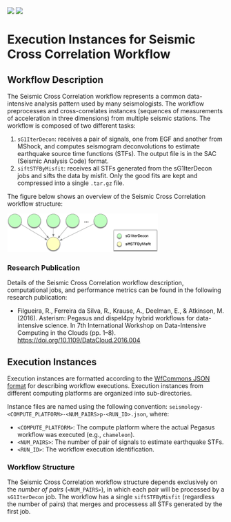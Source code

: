 <img src="https://wfcommons.org/images/wfcommons-horizontal.png" width="350" />
<img src="https://pegasus.isi.edu/documentation/_static/pegasus_circular_white_logo.png" width="100"/>

# Execution Instances for Seismic Cross Correlation Workflow

## Workflow Description

The Seismic Cross Correlation workflow represents a common data-intensive
analysis pattern used by many seismologists. The workflow preprocesses and
cross-correlates instances (sequences of measurements of acceleration in three
dimensions) from multiple seismic stations.
 The workflow is composed of two different tasks:

  1. `sG1IterDecon`: receives a pair of signals, one from EGF and another
     from MShock, and computes seismogram deconvolutions to estimate
     earthquake source time functions (STFs). The output file is in the SAC
     (Seismic Analysis Code) format.
  2. `siftSTFByMisfit`: receives all STFs generated from the sG1IterDecon jobs
     and sifts the data by misfit. Only the good fits are kept and compressed
     into a single `.tar.gz` file.

The figure below shows an overview of the Seismic Cross Correlation workflow structure:

<img src="docs/images/seismology.png?raw=true" width="350">

### Research Publication

Details of the Seismic Cross Correlation workflow description, computational
jobs, and performance metrics can be found in the following research
publication:

- Filgueira, R., Ferreira da Silva, R., Krause, A., Deelman, E., & Atkinson,
  M. (2016). Asterism: Pegasus and dispel4py hybrid workflows for data-intensive
  science. In 7th International Workshop on Data-Intensive Computing in the
  Clouds (pp. 1–8). https://doi.org/10.1109/DataCloud.2016.004

## Execution Instances

Execution instances are formatted according to the
[WfCommons JSON format](https://github.com/wfcommons/workflow-schema)
for describing workflow executions. Execution instances from different
computing platforms are organized into sub-directories.

Instance files are named using the following convention:
`seismology-<COMPUTE_PLATFORM>-<NUM_PAIRS>p-<RUN_ID>.json`, where:

- `<COMPUTE_PLATFORM>`: The compute platform where the actual Pegasus workflow
  was executed (e.g., `chameleon`).
- `<NUM_PAIRS>`: The number of pair of signals to estimate earthquake STFs.
- `<RUN_ID>`: The workflow execution identification.

### Workflow Structure

The Seismic Cross Correlation workflow structure depends exclusively on the
_number of pairs_ (`<NUM_PAIRS>`), in which each pair will be processed by a
`sG1IterDecon` job. The workflow has a single `siftSTFByMisfit` (regardless
the number of pairs) that merges and processess all STFs generated by the
first job.
